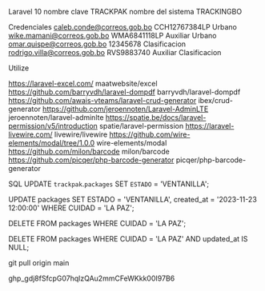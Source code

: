 Laravel 10
nombre clave TRACKPAK
nombre del sistema TRACKINGBO

Credenciales
caleb.conde@correos.gob.bo              CCH12767384LP   Urbano
wike.mamani@correos.gob.bo              WMA6841118LP    Auxiliar Urbano
omar.quispe@correos.gob.bo              12345678        Clasificacion
rodrigo.villa@correos.gob.bo            RVS9883740      Auxiliar Clasificacion

Utilize

 https://laravel-excel.com/                                     maatwebsite/excel
 https://github.com/barryvdh/laravel-dompdf                     barryvdh/laravel-dompdf
 https://github.com/awais-vteams/laravel-crud-generator         ibex/crud-generator
 https://github.com/jeroennoten/Laravel-AdminLTE                jeroennoten/laravel-adminlte
 https://spatie.be/docs/laravel-permission/v5/introduction      spatie/laravel-permission
 https://laravel-livewire.com/                                  livewire/livewire
 https://github.com/wire-elements/modal/tree/1.0.0              wire-elements/modal
 https://github.com/milon/barcode                               milon/barcode
 https://github.com/picqer/php-barcode-generator                picqer/php-barcode-generator

SQL
 UPDATE `trackpak`.`packages`
 SET `ESTADO` = 'VENTANILLA';

UPDATE packages
SET ESTADO = 'VENTANILLA', created_at = '2023-11-23 12:00:00'
WHERE CUIDAD = 'LA PAZ';

DELETE FROM packages
WHERE CUIDAD = 'LA PAZ';

DELETE FROM packages
WHERE CUIDAD = 'LA PAZ' AND updated_at IS NULL;

git pull origin main

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
